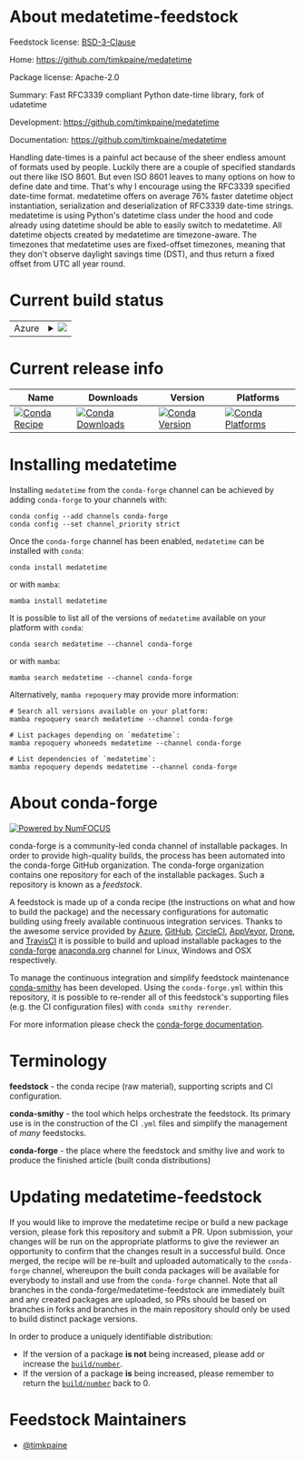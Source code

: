 About medatetime-feedstock
==========================

Feedstock license: [BSD-3-Clause](https://github.com/conda-forge/medatetime-feedstock/blob/main/LICENSE.txt)

Home: https://github.com/timkpaine/medatetime

Package license: Apache-2.0

Summary: Fast RFC3339 compliant Python date-time library, fork of udatetime

Development: https://github.com/timkpaine/medatetime

Documentation: https://github.com/timkpaine/medatetime

Handling date-times is a painful act because of the sheer endless amount of formats used by people. Luckily there are a couple of specified standards out there like ISO 8601. But even ISO 8601 leaves to many options on how to define date and time. That\'s why I encourage using the RFC3339 specified date-time format.
medatetime offers on average 76% faster datetime object instantiation, serialization and deserialization of RFC3339 date-time strings. medatetime is using Python\'s datetime class under the hood and code already using datetime should be able to easily switch to medatetime. All datetime objects created by medatetime are timezone-aware. The timezones that medatetime uses are fixed-offset timezones, meaning that they don\'t observe daylight savings time (DST), and thus return a fixed offset from UTC all year round.


Current build status
====================


<table>
    
  <tr>
    <td>Azure</td>
    <td>
      <details>
        <summary>
          <a href="https://dev.azure.com/conda-forge/feedstock-builds/_build/latest?definitionId=22722&branchName=main">
            <img src="https://dev.azure.com/conda-forge/feedstock-builds/_apis/build/status/medatetime-feedstock?branchName=main">
          </a>
        </summary>
        <table>
          <thead><tr><th>Variant</th><th>Status</th></tr></thead>
          <tbody><tr>
              <td>linux_64_python3.10.____cpython</td>
              <td>
                <a href="https://dev.azure.com/conda-forge/feedstock-builds/_build/latest?definitionId=22722&branchName=main">
                  <img src="https://dev.azure.com/conda-forge/feedstock-builds/_apis/build/status/medatetime-feedstock?branchName=main&jobName=linux&configuration=linux%20linux_64_python3.10.____cpython" alt="variant">
                </a>
              </td>
            </tr><tr>
              <td>linux_64_python3.11.____cpython</td>
              <td>
                <a href="https://dev.azure.com/conda-forge/feedstock-builds/_build/latest?definitionId=22722&branchName=main">
                  <img src="https://dev.azure.com/conda-forge/feedstock-builds/_apis/build/status/medatetime-feedstock?branchName=main&jobName=linux&configuration=linux%20linux_64_python3.11.____cpython" alt="variant">
                </a>
              </td>
            </tr><tr>
              <td>linux_64_python3.12.____cpython</td>
              <td>
                <a href="https://dev.azure.com/conda-forge/feedstock-builds/_build/latest?definitionId=22722&branchName=main">
                  <img src="https://dev.azure.com/conda-forge/feedstock-builds/_apis/build/status/medatetime-feedstock?branchName=main&jobName=linux&configuration=linux%20linux_64_python3.12.____cpython" alt="variant">
                </a>
              </td>
            </tr><tr>
              <td>linux_64_python3.8.____cpython</td>
              <td>
                <a href="https://dev.azure.com/conda-forge/feedstock-builds/_build/latest?definitionId=22722&branchName=main">
                  <img src="https://dev.azure.com/conda-forge/feedstock-builds/_apis/build/status/medatetime-feedstock?branchName=main&jobName=linux&configuration=linux%20linux_64_python3.8.____cpython" alt="variant">
                </a>
              </td>
            </tr><tr>
              <td>linux_64_python3.9.____73_pypy</td>
              <td>
                <a href="https://dev.azure.com/conda-forge/feedstock-builds/_build/latest?definitionId=22722&branchName=main">
                  <img src="https://dev.azure.com/conda-forge/feedstock-builds/_apis/build/status/medatetime-feedstock?branchName=main&jobName=linux&configuration=linux%20linux_64_python3.9.____73_pypy" alt="variant">
                </a>
              </td>
            </tr><tr>
              <td>linux_64_python3.9.____cpython</td>
              <td>
                <a href="https://dev.azure.com/conda-forge/feedstock-builds/_build/latest?definitionId=22722&branchName=main">
                  <img src="https://dev.azure.com/conda-forge/feedstock-builds/_apis/build/status/medatetime-feedstock?branchName=main&jobName=linux&configuration=linux%20linux_64_python3.9.____cpython" alt="variant">
                </a>
              </td>
            </tr><tr>
              <td>osx_64_python3.10.____cpython</td>
              <td>
                <a href="https://dev.azure.com/conda-forge/feedstock-builds/_build/latest?definitionId=22722&branchName=main">
                  <img src="https://dev.azure.com/conda-forge/feedstock-builds/_apis/build/status/medatetime-feedstock?branchName=main&jobName=osx&configuration=osx%20osx_64_python3.10.____cpython" alt="variant">
                </a>
              </td>
            </tr><tr>
              <td>osx_64_python3.11.____cpython</td>
              <td>
                <a href="https://dev.azure.com/conda-forge/feedstock-builds/_build/latest?definitionId=22722&branchName=main">
                  <img src="https://dev.azure.com/conda-forge/feedstock-builds/_apis/build/status/medatetime-feedstock?branchName=main&jobName=osx&configuration=osx%20osx_64_python3.11.____cpython" alt="variant">
                </a>
              </td>
            </tr><tr>
              <td>osx_64_python3.12.____cpython</td>
              <td>
                <a href="https://dev.azure.com/conda-forge/feedstock-builds/_build/latest?definitionId=22722&branchName=main">
                  <img src="https://dev.azure.com/conda-forge/feedstock-builds/_apis/build/status/medatetime-feedstock?branchName=main&jobName=osx&configuration=osx%20osx_64_python3.12.____cpython" alt="variant">
                </a>
              </td>
            </tr><tr>
              <td>osx_64_python3.8.____cpython</td>
              <td>
                <a href="https://dev.azure.com/conda-forge/feedstock-builds/_build/latest?definitionId=22722&branchName=main">
                  <img src="https://dev.azure.com/conda-forge/feedstock-builds/_apis/build/status/medatetime-feedstock?branchName=main&jobName=osx&configuration=osx%20osx_64_python3.8.____cpython" alt="variant">
                </a>
              </td>
            </tr><tr>
              <td>osx_64_python3.9.____73_pypy</td>
              <td>
                <a href="https://dev.azure.com/conda-forge/feedstock-builds/_build/latest?definitionId=22722&branchName=main">
                  <img src="https://dev.azure.com/conda-forge/feedstock-builds/_apis/build/status/medatetime-feedstock?branchName=main&jobName=osx&configuration=osx%20osx_64_python3.9.____73_pypy" alt="variant">
                </a>
              </td>
            </tr><tr>
              <td>osx_64_python3.9.____cpython</td>
              <td>
                <a href="https://dev.azure.com/conda-forge/feedstock-builds/_build/latest?definitionId=22722&branchName=main">
                  <img src="https://dev.azure.com/conda-forge/feedstock-builds/_apis/build/status/medatetime-feedstock?branchName=main&jobName=osx&configuration=osx%20osx_64_python3.9.____cpython" alt="variant">
                </a>
              </td>
            </tr>
          </tbody>
        </table>
      </details>
    </td>
  </tr>
</table>

Current release info
====================

| Name | Downloads | Version | Platforms |
| --- | --- | --- | --- |
| [![Conda Recipe](https://img.shields.io/badge/recipe-medatetime-green.svg)](https://anaconda.org/conda-forge/medatetime) | [![Conda Downloads](https://img.shields.io/conda/dn/conda-forge/medatetime.svg)](https://anaconda.org/conda-forge/medatetime) | [![Conda Version](https://img.shields.io/conda/vn/conda-forge/medatetime.svg)](https://anaconda.org/conda-forge/medatetime) | [![Conda Platforms](https://img.shields.io/conda/pn/conda-forge/medatetime.svg)](https://anaconda.org/conda-forge/medatetime) |

Installing medatetime
=====================

Installing `medatetime` from the `conda-forge` channel can be achieved by adding `conda-forge` to your channels with:

```
conda config --add channels conda-forge
conda config --set channel_priority strict
```

Once the `conda-forge` channel has been enabled, `medatetime` can be installed with `conda`:

```
conda install medatetime
```

or with `mamba`:

```
mamba install medatetime
```

It is possible to list all of the versions of `medatetime` available on your platform with `conda`:

```
conda search medatetime --channel conda-forge
```

or with `mamba`:

```
mamba search medatetime --channel conda-forge
```

Alternatively, `mamba repoquery` may provide more information:

```
# Search all versions available on your platform:
mamba repoquery search medatetime --channel conda-forge

# List packages depending on `medatetime`:
mamba repoquery whoneeds medatetime --channel conda-forge

# List dependencies of `medatetime`:
mamba repoquery depends medatetime --channel conda-forge
```


About conda-forge
=================

[![Powered by
NumFOCUS](https://img.shields.io/badge/powered%20by-NumFOCUS-orange.svg?style=flat&colorA=E1523D&colorB=007D8A)](https://numfocus.org)

conda-forge is a community-led conda channel of installable packages.
In order to provide high-quality builds, the process has been automated into the
conda-forge GitHub organization. The conda-forge organization contains one repository
for each of the installable packages. Such a repository is known as a *feedstock*.

A feedstock is made up of a conda recipe (the instructions on what and how to build
the package) and the necessary configurations for automatic building using freely
available continuous integration services. Thanks to the awesome service provided by
[Azure](https://azure.microsoft.com/en-us/services/devops/), [GitHub](https://github.com/),
[CircleCI](https://circleci.com/), [AppVeyor](https://www.appveyor.com/),
[Drone](https://cloud.drone.io/welcome), and [TravisCI](https://travis-ci.com/)
it is possible to build and upload installable packages to the
[conda-forge](https://anaconda.org/conda-forge) [anaconda.org](https://anaconda.org/)
channel for Linux, Windows and OSX respectively.

To manage the continuous integration and simplify feedstock maintenance
[conda-smithy](https://github.com/conda-forge/conda-smithy) has been developed.
Using the ``conda-forge.yml`` within this repository, it is possible to re-render all of
this feedstock's supporting files (e.g. the CI configuration files) with ``conda smithy rerender``.

For more information please check the [conda-forge documentation](https://conda-forge.org/docs/).

Terminology
===========

**feedstock** - the conda recipe (raw material), supporting scripts and CI configuration.

**conda-smithy** - the tool which helps orchestrate the feedstock.
                   Its primary use is in the construction of the CI ``.yml`` files
                   and simplify the management of *many* feedstocks.

**conda-forge** - the place where the feedstock and smithy live and work to
                  produce the finished article (built conda distributions)


Updating medatetime-feedstock
=============================

If you would like to improve the medatetime recipe or build a new
package version, please fork this repository and submit a PR. Upon submission,
your changes will be run on the appropriate platforms to give the reviewer an
opportunity to confirm that the changes result in a successful build. Once
merged, the recipe will be re-built and uploaded automatically to the
`conda-forge` channel, whereupon the built conda packages will be available for
everybody to install and use from the `conda-forge` channel.
Note that all branches in the conda-forge/medatetime-feedstock are
immediately built and any created packages are uploaded, so PRs should be based
on branches in forks and branches in the main repository should only be used to
build distinct package versions.

In order to produce a uniquely identifiable distribution:
 * If the version of a package **is not** being increased, please add or increase
   the [``build/number``](https://docs.conda.io/projects/conda-build/en/latest/resources/define-metadata.html#build-number-and-string).
 * If the version of a package **is** being increased, please remember to return
   the [``build/number``](https://docs.conda.io/projects/conda-build/en/latest/resources/define-metadata.html#build-number-and-string)
   back to 0.

Feedstock Maintainers
=====================

* [@timkpaine](https://github.com/timkpaine/)

